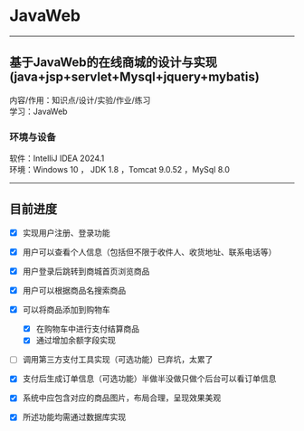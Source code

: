 # JavaWeb
___
## 基于JavaWeb的在线商城的设计与实现(java+jsp+servlet+Mysql+jquery+mybatis)
内容/作用：知识点/设计/实验/作业/练习   
学习：JavaWeb  
### 环境与设备
软件：IntelliJ IDEA 2024.1   
环境：Windows 10 ， JDK 1.8 ，Tomcat 9.0.52 ，MySql 8.0
___
## 目前进度
- [x] 实现用户注册、登录功能      
- [x] 用户可以查看个人信息（包括但不限于收件人、收货地址、联系电话等）      
- [x] 用户登录后跳转到商城首页浏览商品      
- [x] 用户可以根据商品名搜索商品      
- [x] 可以将商品添加到购物车          
  - [X] 在购物车中进行支付结算商品      
  - [X] 通过增加余额字段实现      
- [ ] 调用第三方支付工具实现（可选功能）已弃坑，太累了
- [x] 支付后生成订单信息（可选功能）半做半没做只做个后台可以看订单信息   
- [x] 系统中应包含对应的商品图片，布局合理，呈现效果美观        
- [x] 所述功能均需通过数据库实现      

